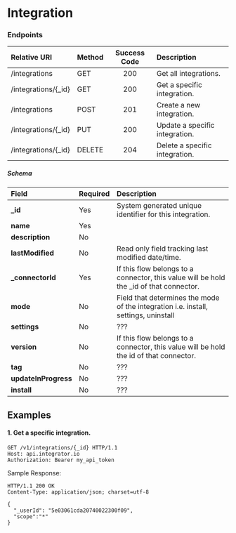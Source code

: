 Integration
===========

### Endpoints
| Relative URI| Method | Success Code | Description|
|:-------------------|:-------|:------------:|:------------------------------|
|/integrations|GET|200|Get all integrations.|
|/integrations/{_id}|GET|200|Get a specific integration.|
|/integrations|POST|201|Create a new integration.|
|/integrations/{_id}|PUT|200|Update a specific integration.|
|/integrations/{_id}|DELETE|204|Delete a specific integration.|

##### Schema

| Field                | Required | Description                                                                            |
|:---------------------|:---------|:---------------------------------------------------------------------------------------|
| **_id**|Yes|System generated unique identifier for this integration.|
| **name**|Yes||
| **description**|No||
| **lastModified**|No|Read only field tracking last modified date/time.|
| **_connectorId**|Yes|If this flow belongs to a connector, this value will be hold the _id of that connector.|
| **mode**|No|Field that determines the mode of the integration i.e. install, settings, uninstall|
| **settings**|No|???|
| **version**|No|If this flow belongs to a connector, this value will be hold the id of that connector.|
| **tag**|No|???|
| **updateInProgress**|No|???|
| **install**|No|???|

## Examples

#### 1.  Get a specific integration.

```
GET /v1/integrations/{_id} HTTP/1.1
Host: api.integrator.io
Authorization: Bearer my_api_token
```

Sample Response:

```
HTTP/1.1 200 OK
Content-Type: application/json; charset=utf-8

{
  "_userId": "5e03061cda20740022300f09",
  "scope":"*"
}
```
